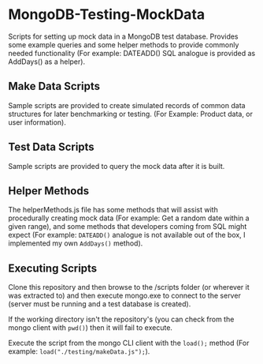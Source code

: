 # MongoDB-Testing-MockData
Scripts for setting up mock data in a MongoDB test database.  Provides some example queries and some helper methods to provide commonly needed functionality (For example: DATEADD() SQL analogue is provided as AddDays() as a helper).

## Make Data Scripts
Sample scripts are provided to create simulated records of common data structures for later benchmarking or testing. (For Example: Product data, or user information).

## Test Data Scripts
Sample scripts are provided to query the mock data after it is built.

## Helper Methods
The helperMethods.js file has some methods that will assist with procedurally creating mock data (For example: Get a random date within a given range), and some methods that developers
coming from SQL might expect (For example: ```DATEADD()``` analogue is not available out of the box, I implemented my own ```AddDays()``` method).

## Executing Scripts
Clone this repository and then browse to the /scripts folder (or wherever it was extracted to) and then execute mongo.exe to connect to the server (server must be running and a test database is created).

If the working directory isn't the repository's (you can check from the mongo client with ```pwd()```) then it will fail to execute.

Execute the script from the mongo CLI client with the ```load();``` method (For example: ```load("./testing/makeData.js");```).